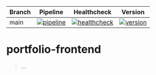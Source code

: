 | Branch | Pipeline | Healthcheck | Version |
| - | - | - | - |
| main | [![pipeline](https://github.com/MaxLehmann01/portfolio-frontend/actions/workflows/docker-build-and-deploy.yml/badge.svg)](https://github.com/MaxLehmann01/portfolio-frontend/commit/main) | [![healthcheck](https://gcb.maxlehmann.dev/badges/healthcheck?url=https://maxlehmann.dev)](https://maxlehmann.dev) | [![version](https://gcb.maxlehmann.dev/badges/version?project=portfolio-frontend)](https://github.com/MaxLehmann01/portfolio-frontend/tree/main) |

# portfolio-frontend

> ...